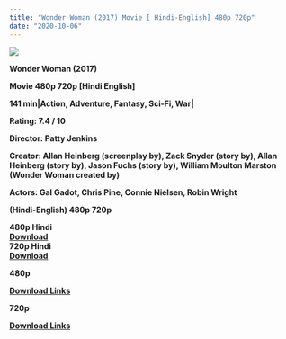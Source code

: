```yaml
---
title: "Wonder Woman (2017) Movie [ Hindi-English] 480p 720p"
date: "2020-10-06"
---
```


[![](https://1.bp.blogspot.com/-i9wXbRwv-8A/X0e42ikL7zI/AAAAAAAAEpc/Z-m9SpQK6ycQ7eHFDxfLjEhvjYRTxU1OQCLcBGAsYHQ/s1600/images{2deb609f52c527dc8b4fbab26c6d0bae2964b23de7178cabf97238dc1868ff55}252875{2deb609f52c527dc8b4fbab26c6d0bae2964b23de7178cabf97238dc1868ff55}2529.webp)](https://1.bp.blogspot.com/-i9wXbRwv-8A/X0e42ikL7zI/AAAAAAAAEpc/Z-m9SpQK6ycQ7eHFDxfLjEhvjYRTxU1OQCLcBGAsYHQ/s1600/images{2deb609f52c527dc8b4fbab26c6d0bae2964b23de7178cabf97238dc1868ff55}252875{2deb609f52c527dc8b4fbab26c6d0bae2964b23de7178cabf97238dc1868ff55}2529.webp)

**Wonder Woman (2017)**

**Movie 480p 720p \[Hindi English\]**

**141 min|Action, Adventure, Fantasy, Sci-Fi, War|**

**Rating: 7.4 / 10** 

**Director: Patty Jenkins**

**Creator: Allan Heinberg (screenplay by), Zack Snyder (story by), Allan Heinberg (story by), Jason Fuchs (story by), William Moulton Marston (Wonder Woman created by)**

**Actors: Gal Gadot, Chris Pine, Connie Nielsen, Robin Wright**

 **(Hindi-English) 480p 720p** 

**480p Hindi**  
**[Download](https://myglinks.xyz/8333)**  
**720p Hindi**  
**[Download](https://myglinks.xyz/8334)**  

**480p**

  

**[Download Links](https://coinquint.com/ww-4p/)**

**720p**

  

**[Download Links](https://coinquint.com/ww-7p/)**
